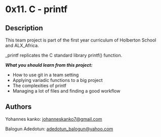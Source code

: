 # 0x11. C - printf
## Description

This team project is part of the first year curriculum of Holberton School and ALX_Africa.

_printf replicates the C standard library printf() function.


***What you should learn from this project:***

- How to use git in a team setting
- Applying variadic functions to a big project
- The complexities of printf
- Managing a lot of files and finding a good workflow


## Authors

Yohannes kanko: johanneskanko7@gmail.com


Balogun Adedotun: adedotun_balogun@yahoo.com
